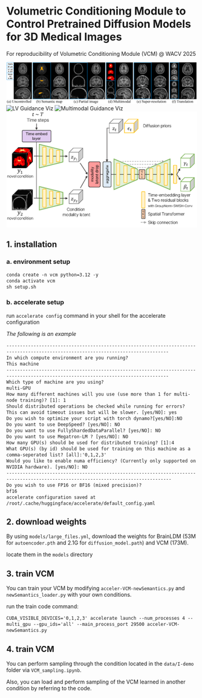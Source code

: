 # Volumetric Conditioning Module to Control Pretrained Diffusion Models for 3D Medical Images
For reproducibility of Volumetric Conditioning Module (VCM) @ WACV 2025

![versatile_VCM_examples](./examples/versatile_VCM.png)
<img src="./examples/LV-spatialcontrol.gif" alt="LV Guidance Viz" width="400"/>
<img src="./examples/Multimodal_spatialcontrol.gif" alt="Multimodal Guidance Viz" width="400"/>
![VCM_details](./examples/VCM_details-1.png)

## 1. installation

### a. environment setup
```
conda create -n vcm python=3.12 -y
conda activate vcm
sh setup.sh
```

### b. accelerate setup

run `accelerate config` command in your shell for the accelerate configuration

_The following is an example_

```
----------------------------------------------------------------------------------------------------------------------------------
In which compute environment are you running?
This machine                                                                                                                                                                                                            
----------------------------------------------------------------------------------------------------------------------------------
Which type of machine are you using?                                                                                                                                                                                          
multi-GPU                                                                                                                                                                                                               
How many different machines will you use (use more than 1 for multi-node training)? [1]: 1                                                                                                                              
Should distributed operations be checked while running for errors? This can avoid timeout issues but will be slower. [yes/NO]: yes                                                                                      
Do you wish to optimize your script with torch dynamo?[yes/NO]:NO                                                                                                                                                       
Do you want to use DeepSpeed? [yes/NO]: NO                                                                                                                                                                              
Do you want to use FullyShardedDataParallel? [yes/NO]: NO                                                                                                                                                               
Do you want to use Megatron-LM ? [yes/NO]: NO                                                                                                                                                                           
How many GPU(s) should be used for distributed training? [1]:4                                                                                                                                                          
What GPU(s) (by id) should be used for training on this machine as a comma-seperated list? [all]:'0,1,2,3'                                                                                                              
Would you like to enable numa efficiency? (Currently only supported on NVIDIA hardware). [yes/NO]: NO
-----------------------------------------------------------------------------------------------------------------------------------
Do you wish to use FP16 or BF16 (mixed precision)?
bf16                                                                                                                                                                                                                    
accelerate configuration saved at /root/.cache/huggingface/accelerate/default_config.yaml
```

## 2. download weights

By using `models/large_files.yml`, download the weights for BrainLDM (53M for `autoencoder.pth` and 2.1G for `diffusion_model.path`) and VCM (173M).

locate them in the `models` directory


## 3. train VCM

You can train your VCM by modifying `acceler-VCM-newSemantics.py` and `newSemantics_loader.py` with your own conditions.

run the train code command:

```
CUDA_VISIBLE_DEVICES='0,1,2,3' accelerate launch --num_processes 4 --multi_gpu --gpu_ids='all' --main_process_port 29500 acceler-VCM-newSemantics.py
```


## 4. train VCM

You can perform sampling through the condition located in the `data/I-demo` folder via `VCM_sampling.ipynb`. 

Also, you can load and perform sampling of the VCM learned in another condition by referring to the code.
